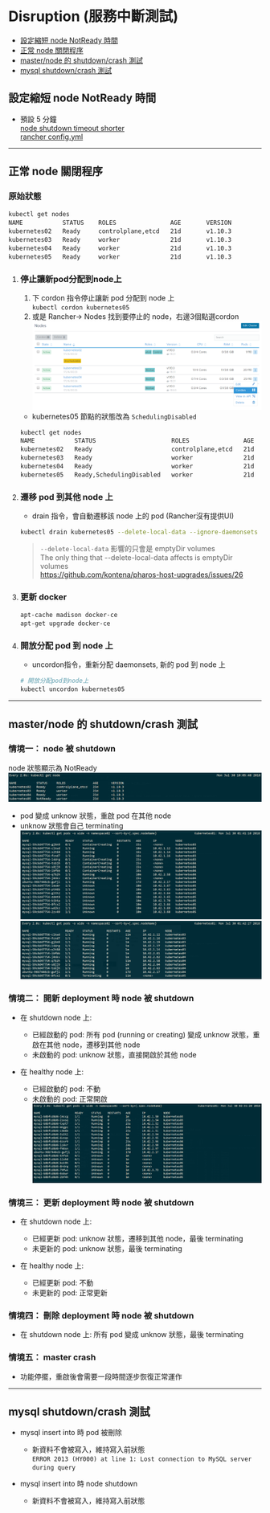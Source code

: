# Disruption (服務中斷測試)
- [設定縮短 node NotReady 時間](#設定縮短-node-NotReady-時間)
- [正常 node 關閉程序](#正常-node-關閉程序)
- [master/node 的 shutdown/crash 測試](#master/node-的-shutdown/crash-測試)
- [mysql shutdown/crash 測試](#mysql-shutdown/crash-測試)


## 設定縮短 node NotReady 時間
- 預設 5 分鐘  
[node shutdown timeout shorter](
https://stackoverflow.com/questions/47317682/kubernetes-node-shutdown-crash-recovery)  
[rancher config.yml](
https://gist.github.com/superseb/a9925c465b42bc5001b94c4ec241265a)
---
<!-- PodDisruptionBudget -->
## 正常 node 關閉程序
### 原始狀態
```bash
kubectl get nodes
NAME           STATUS    ROLES               AGE       VERSION
kubernetes02   Ready     controlplane,etcd   21d       v1.10.3
kubernetes03   Ready     worker              21d       v1.10.3
kubernetes04   Ready     worker              21d       v1.10.3
kubernetes05   Ready     worker              21d       v1.10.3
```

1. ### 停止讓新pod分配到node上
    1.  下 cordon 指令停止讓新 pod 分配到 node 上  
`kubectl cordon kubernetes05`
    2.  或是 Rancher-> Nodes 找到要停止的 node，右邊3個點選cordon
![](Disruption/10.PNG)

    - kubernetes05 節點的狀態改為 `SchedulingDisabled`
    ```bash
    kubectl get nodes
    NAME           STATUS                     ROLES               AGE       VERSION
    kubernetes02   Ready                      controlplane,etcd   21d       v1.10.3
    kubernetes03   Ready                      worker              21d       v1.10.3
    kubernetes04   Ready                      worker              21d       v1.10.3
    kubernetes05   Ready,SchedulingDisabled   worker              21d       v1.10.3
    ```

2. ### 遷移 pod 到其他 node 上
    - drain 指令，會自動遷移該 node 上的 pod (Rancher沒有提供UI)
    ```bash
    kubectl drain kubernetes05 --delete-local-data --ignore-daemonsets
    ```
    >`--delete-local-data` 影響的只會是 emptyDir volumes  
    The only thing that --delete-local-data affects is emptyDir volumes  
    https://github.com/kontena/pharos-host-upgrades/issues/26

3. ### 更新 docker
    ```bash
    apt-cache madison docker-ce
    apt-get upgrade docker-ce
    ```

4. ### 開放分配 pod 到 node 上
    - uncordon指令，重新分配 daemonsets, 新的 pod 到 node 上
    ```bash
    # 開放分配pod到node上
    kubectl uncordon kubernetes05
    ```


---
## master/node 的 shutdown/crash 測試
### 情境一： node 被 shutdown
node 狀態顯示為 NotReady
![](Disruption/8.PNG)
- pod 變成 unknow 狀態，重啟 pod 在其他 node 
- unknow 狀態會自己 terminating  
![](Disruption/4.PNG)
![](Disruption/5.PNG)


### 情境二： 開新 deployment 時 node 被 shutdown 
- 在 shutdown node 上: 
    - 已經啟動的 pod: 所有 pod (running or creating) 變成 unknow 狀態，重啟在其他 node，遷移到其他 node
    - 未啟動的 pod: unknow 狀態，直接開啟於其他 node

- 在 healthy node 上: 
    - 已經啟動的 pod: 不動
    - 未啟動的 pod: 正常開啟  
![](Disruption/6.PNG)



### 情境三： 更新 deployment 時 node 被 shutdown
- 在 shutdown node 上: 
    - 已經更新 pod: unknow 狀態，遷移到其他 node，最後 terminating
    - 未更新的 pod: unknow 狀態，最後 terminating

- 在 healthy node 上: 
    - 已經更新 pod: 不動
    - 未更新的 pod: 正常更新

### 情境四： 刪除 deployment 時 node 被 shutdown
- 在 shutdown node 上: 所有 pod 變成 unknow 狀態，最後 terminating

### 情境五： master crash
- 功能停擺，重啟後會需要一段時間逐步恢復正常運作

---
## mysql shutdown\/crash 測試
- mysql insert into 時 pod 被刪除
    - 新資料不會被寫入，維持寫入前狀態  
    `ERROR 2013 (HY000) at line 1: Lost connection to MySQL server during query`

- mysql insert into 時 node shutdown
    - 新資料不會被寫入，維持寫入前狀態

